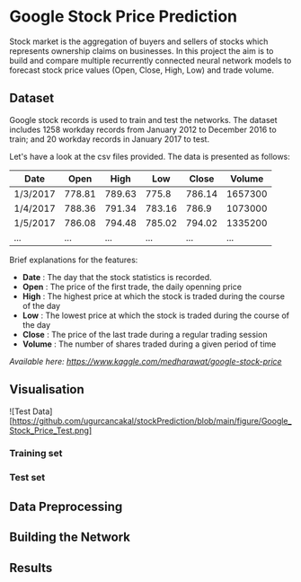 # Google Stock Price Prediction

Stock market is the aggregation of buyers and sellers of stocks which represents ownership claims on businesses. In this project the aim is to build and compare multiple recurrently connected neural network models to forecast stock price values (Open, Close, High, Low) and trade volume.

## Dataset
Google stock records is used to train and test the networks. The dataset includes 1258 workday records from January 2012 to December 2016 to train; and 20 workday records in January 2017 to test.

Let's have a look at the csv files provided. The data is presented as follows: 

| Date     | Open 	| High 	 | Low 	  | Close  | Volume  |
| -------- | ------ | ------ | ------ | ------ | ------- | 
| 1/3/2017 | 778.81 | 789.63 | 775.8  | 786.14 | 1657300 |
| 1/4/2017 | 788.36	| 791.34 | 783.16 | 786.9  | 1073000 | 
| 1/5/2017 | 786.08	| 794.48 | 785.02 | 794.02 | 1335200 | 
| ...	   | ...   	| ...	 | ...	  |...	   |...	     |

Brief explanations for the features:

* **Date** : The day that the stock statistics is recorded.
* **Open** : The price of the first trade, the daily openning price
* **High** : The highest price at which the stock is traded during the course of the day
* **Low** : The lowest price at which the stock is traded during the course of the day
* **Close** : The price of the last trade during a regular trading session 
* **Volume** : The number of shares traded during a given period of time

*Available here:* *https://www.kaggle.com/medharawat/google-stock-price*

## Visualisation

![Test Data][https://github.com/ugurcancakal/stockPrediction/blob/main/figure/Google_Stock_Price_Test.png]


### Training set

### Test set

## Data Preprocessing

## Building the Network

## Results
